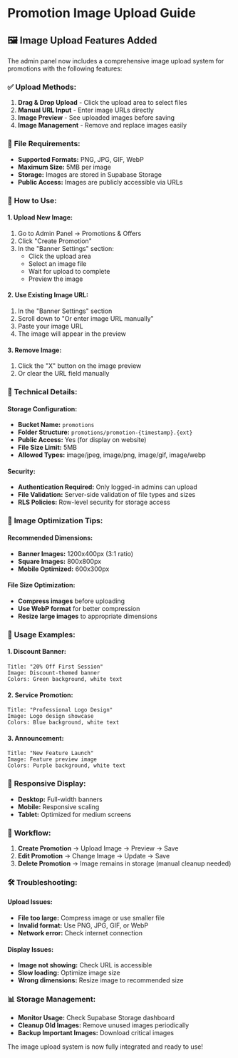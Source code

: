 # Promotion Image Upload Guide

## 🖼️ **Image Upload Features Added**

The admin panel now includes a comprehensive image upload system for promotions with the following features:

### ✅ **Upload Methods:**
1. **Drag & Drop Upload** - Click the upload area to select files
2. **Manual URL Input** - Enter image URLs directly
3. **Image Preview** - See uploaded images before saving
4. **Image Management** - Remove and replace images easily

### 📁 **File Requirements:**
- **Supported Formats:** PNG, JPG, GIF, WebP
- **Maximum Size:** 5MB per image
- **Storage:** Images are stored in Supabase Storage
- **Public Access:** Images are publicly accessible via URLs

### 🎯 **How to Use:**

#### **1. Upload New Image:**
1. Go to Admin Panel → Promotions & Offers
2. Click "Create Promotion"
3. In the "Banner Settings" section:
   - Click the upload area
   - Select an image file
   - Wait for upload to complete
   - Preview the image

#### **2. Use Existing Image URL:**
1. In the "Banner Settings" section
2. Scroll down to "Or enter image URL manually"
3. Paste your image URL
4. The image will appear in the preview

#### **3. Remove Image:**
1. Click the "X" button on the image preview
2. Or clear the URL field manually

### 🔧 **Technical Details:**

#### **Storage Configuration:**
- **Bucket Name:** `promotions`
- **Folder Structure:** `promotions/promotion-{timestamp}.{ext}`
- **Public Access:** Yes (for display on website)
- **File Size Limit:** 5MB
- **Allowed Types:** image/jpeg, image/png, image/gif, image/webp

#### **Security:**
- **Authentication Required:** Only logged-in admins can upload
- **File Validation:** Server-side validation of file types and sizes
- **RLS Policies:** Row-level security for storage access

### 🎨 **Image Optimization Tips:**

#### **Recommended Dimensions:**
- **Banner Images:** 1200x400px (3:1 ratio)
- **Square Images:** 800x800px
- **Mobile Optimized:** 600x300px

#### **File Size Optimization:**
- **Compress images** before uploading
- **Use WebP format** for better compression
- **Resize large images** to appropriate dimensions

### 🚀 **Usage Examples:**

#### **1. Discount Banner:**
```
Title: "20% Off First Session"
Image: Discount-themed banner
Colors: Green background, white text
```

#### **2. Service Promotion:**
```
Title: "Professional Logo Design"
Image: Logo design showcase
Colors: Blue background, white text
```

#### **3. Announcement:**
```
Title: "New Feature Launch"
Image: Feature preview image
Colors: Purple background, white text
```

### 📱 **Responsive Display:**
- **Desktop:** Full-width banners
- **Mobile:** Responsive scaling
- **Tablet:** Optimized for medium screens

### 🔄 **Workflow:**
1. **Create Promotion** → Upload Image → Preview → Save
2. **Edit Promotion** → Change Image → Update → Save
3. **Delete Promotion** → Image remains in storage (manual cleanup needed)

### 🛠️ **Troubleshooting:**

#### **Upload Issues:**
- **File too large:** Compress image or use smaller file
- **Invalid format:** Use PNG, JPG, GIF, or WebP
- **Network error:** Check internet connection

#### **Display Issues:**
- **Image not showing:** Check URL is accessible
- **Slow loading:** Optimize image size
- **Wrong dimensions:** Resize image to recommended size

### 📊 **Storage Management:**
- **Monitor Usage:** Check Supabase Storage dashboard
- **Cleanup Old Images:** Remove unused images periodically
- **Backup Important Images:** Download critical images

The image upload system is now fully integrated and ready to use!























